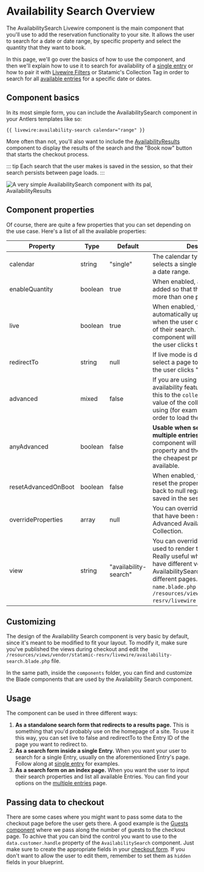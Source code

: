 # Availability Search Overview

The AvailabilitySearch Livewire component is the main component that you'll use to add the reservation functionality to your site. It allows the user to search for a date or date range, by specific property and select the quantity that they want to book.

In this page, we'll go over the basics of how to use the component, and then we'll explain how to use it to search for availability of a [single entry](./availability-search-single.md) or how to pair it with [Livewire Filters](https://livewirefilters.com/) or Statamic's Collection Tag in order to search for all [available entries](./availability-search-multiple) for a specific date or dates.

## Component basics

In its most simple form, you can include the AvailabilitySearch component in your Antlers templates like so:

```antlers
{{ livewire:availability-search calendar="range" }}
```

More often than not, you'll also want to include the [AvailabilityResults](./availability-results) component to display the results of the search and the "Book now" button that starts the checkout process.

::: tip
Each search that the user makes is saved in the session, so that their search persists between page loads.
:::

<Image src="./img/resrv-availability-search.webp" alt="A very simple AvailabilitySearch component with its pal, AvailabilityResults" />

## Component properties

Of course, there are quite a few properties that you can set depending on the use case. Here's a list of all the available properties:

| Property | Type | Default | Description |
| -------- | ---- | ------- | ----------- |
| calendar | string | "single" | The calendar type to use. Single selects a single date, range selects a date range. |
| enableQuantity | boolean | true | When enabled, a quantity control is added so that the user can book more than one product at once. |
| live | boolean | true | When enabled, the component will automatically update the results when the user changes any value of their search. When disabled, the component will only update when the user clicks the "Search" button. |
| redirectTo | string | null | If live mode is disabled, you can select a page to redirect to when the user clicks "Search". |
| advanced | mixed | false | If you are using the advanced availability feature, you need to set this to the `collection.blueprint` value of the collection you are using (for example pages.page) in order to load the properties. |
| anyAdvanced | boolean | false | **Usable when searching for multiple entries** When enabled, the component will pass "any" as the property and the results will return the cheapest property that is available. |
| resetAdvancedOnBoot | boolean | false | When enabled, the component will reset the property when it boots back to null regardless of what's saved in the session. |
| overrideProperties | array | null | You can override the properties that have been set up using Advanced Availability in the Collection. |
| view | string | "availability-search" | You can override the view that is used to render the component. Really useful when you want to have different versions of the AvailabilitySearch component on different pages. Expects a `name.blade.php` file in the `/resources/views/vendor/statamic-resrv/livewire` folder. |

## Customizing

The design of the Availability Search component is very basic by default, since it's meant to be modified to fit your layout. To modify it, make sure you've published the views during checkout and edit the `/resources/views/vendor/statamic-resrv/livewire/availability-search.blade.php` file.

In the same path, inside the `components` folder, you can find and customize the Blade components that are used by the Availability Search component.

## Usage

The component can be used in three different ways:

1. **As a standalone search form that redirects to a results page.**
This is something that you'd probably use on the homepage of a site. To use it this way, you can set live to false and redirectTo to the Entry ID of the page you want to redirect to.
2. **As a search form inside a single Entry.**
When you want your user to search for a single Entry, usually on the aforementioned Entry's page. Follow along at [single entry](./availability-search-single.md) for examples.
3. **As a search form on an index page.**
When you want the user to input their search properties and list all available Entries. You can find your options on the [multiple entries](./availability-search-multiple) page.

## Passing data to checkout

There are some cases where you might want to pass some data to the checkout page before the user gets there. A good example is the [Guests component](./guests) where we pass along the number of guests to the checkout page. To achive that you can bind the control you want to use to the `data.customer.handle` property of the `AvailabilitySearch` component. Just make sure to create the appropriate fields in your [checkout form](./checkout#checkout-form). If you don't want to allow the user to edit them, remember to set them as `hidden` fields in your blueprint.